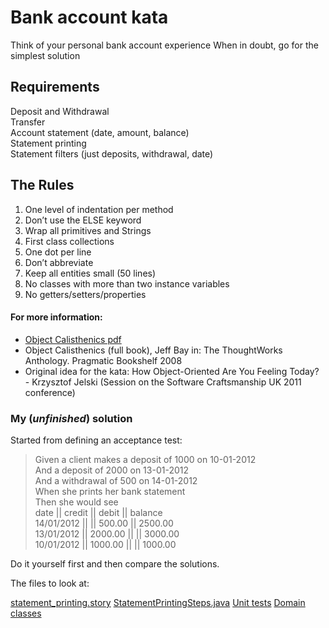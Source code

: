Bank account kata
=================

Think of your personal bank account experience
When in doubt, go for the simplest solution

Requirements
------------

Deposit and Withdrawal  
Transfer  
Account statement (date, amount, balance)  
Statement printing  
Statement filters (just deposits, withdrawal, date)

The Rules
---------

1. One level of indentation per method
2. Don’t use the ELSE keyword
3. Wrap all primitives and Strings
4. First class collections
5. One dot per line
6. Don’t abbreviate
7. Keep all entities small (50 lines)
8. No classes with more than two instance variables
9. No getters/setters/properties

#### For more information:

-  [Object Calisthenics pdf](http://www.cs.helsinki.fi/u/luontola/tdd-2009/ext/ObjectCalisthenics.pdf)
-  Object Calisthenics (full book), Jeff Bay in: The ThoughtWorks Anthology.
Pragmatic Bookshelf 2008
-  Original idea for the kata: How Object-Oriented Are You Feeling Today? - Krzysztof Jelski (Session on the Software Craftsmanship UK 2011 conference)


### My (*unfinished*) solution

Started from defining an acceptance test:

> Given a client makes a deposit of 1000 on 10-01-2012  
And a deposit of 2000 on 13-01-2012  
And a withdrawal of 500 on 14-01-2012  
When she prints her bank statement  
Then she would see  
date       || credit   || debit    || balance  
14/01/2012 ||          || 500.00   || 2500.00   
13/01/2012 || 2000.00  ||          || 3000.00  
10/01/2012 || 1000.00  ||          || 1000.00   

Do it yourself first and then compare the solutions. 

The files to look at:

[statement_printing.story](https://github.com/sandromancuso/Bank-kata/blob/master/src/test/resources/org/craftedsw/acceptancetests/stories/statement_printing.story)
[StatementPrintingSteps.java](https://github.com/sandromancuso/Bank-kata/blob/master/src/test/java/org/craftedsw/acceptancetests/steps/StatementPrintingSteps.java)
[Unit tests](https://github.com/sandromancuso/Bank-kata/tree/master/src/test/java/org/craftedsw/domain/test)
[Domain classes](https://github.com/sandromancuso/Bank-kata/tree/master/src/main/java/org/craftedsw/domain)